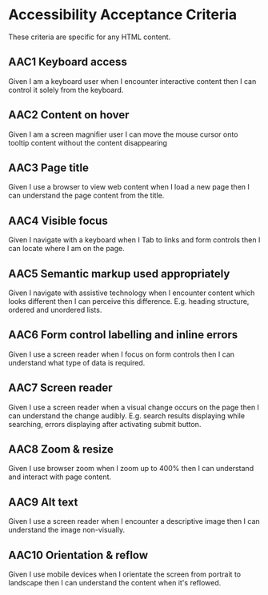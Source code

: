 
# Accessibility Acceptance Criteria
These criteria are specific for any HTML content.

## AAC1 Keyboard access
Given I am a keyboard user when I encounter interactive content then I can control it solely from the keyboard.

## AAC2 Content on hover 
Given I am a screen magnifier user I can move the mouse cursor onto tooltip content without the content disappearing

## AAC3 Page title 
Given I use a browser to view web content when I load a new page then I can understand the page content from the title.

## AAC4 Visible focus 
Given I navigate with a keyboard when I Tab to links and form controls then I can locate where I am on the page.

## AAC5 Semantic markup used appropriately
Given I navigate with assistive technology when I encounter content which looks different then I can perceive this difference. E.g. heading structure, ordered and unordered lists. 

## AAC6 Form control labelling and inline errors
Given I use a screen reader when I focus on form controls then I can understand what type of data is required.

## AAC7 Screen reader
Given I use a screen reader when a visual change occurs on the page then I can understand the change audibly. E.g. search results displaying while searching, errors displaying after activating submit button.

## AAC8 Zoom & resize
Given I use browser zoom when I zoom up to 400% then I can understand and interact with page content.

## AAC9 Alt text
Given I use a screen reader when I encounter a descriptive image then I can understand the image non-visually.

## AAC10 Orientation & reflow
Given I use mobile devices when I orientate the screen from portrait to landscape then I can understand the content when it's reflowed.
